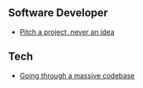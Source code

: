 ## Software Developer
- [Pitch a project, never an idea](https://www.linkedin.com/pulse/pitch-project-never-idea-arpit-bhayani-zh20c/)

## Tech
- [Going through a massive codebase](https://www.youtube.com/watch?v=xtpmWyMYd5w)
